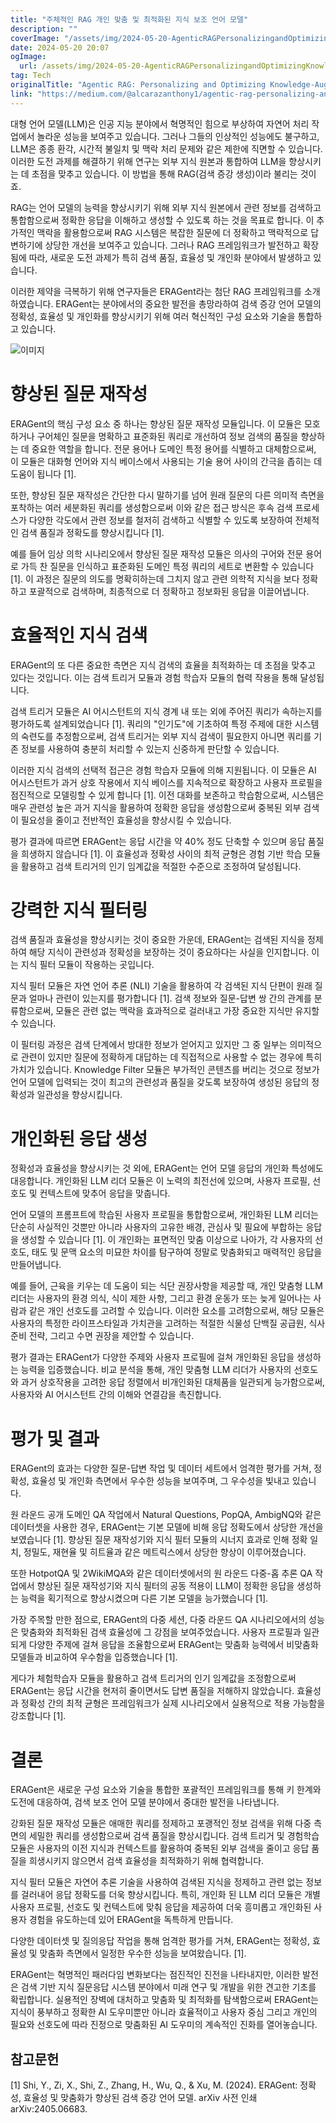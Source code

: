 ```yaml
---
title: "주체적인 RAG 개인 맞춤 및 최적화된 지식 보조 언어 모델"
description: ""
coverImage: "/assets/img/2024-05-20-AgenticRAGPersonalizingandOptimizingKnowledge-AugmentedLanguageModels_0.png"
date: 2024-05-20 20:07
ogImage:
  url: /assets/img/2024-05-20-AgenticRAGPersonalizingandOptimizingKnowledge-AugmentedLanguageModels_0.png
tag: Tech
originalTitle: "Agentic RAG: Personalizing and Optimizing Knowledge-Augmented Language Models"
link: "https://medium.com/@alcarazanthony1/agentic-rag-personalizing-and-optimizing-knowledge-augmented-language-models-81aded3dd454"
---
```


대형 언어 모델(LLM)은 인공 지능 분야에서 혁명적인 힘으로 부상하여 자연어 처리 작업에서 놀라운 성능을 보여주고 있습니다. 그러나 그들의 인상적인 성능에도 불구하고, LLM은 종종 환각, 시간적 불일치 및 맥락 처리 문제와 같은 제한에 직면할 수 있습니다. 이러한 도전 과제를 해결하기 위해 연구는 외부 지식 원본과 통합하여 LLM을 향상시키는 데 초점을 맞추고 있습니다. 이 방법을 통해 RAG(검색 증강 생성)이라 불리는 것이죠.

RAG는 언어 모델의 능력을 향상시키기 위해 외부 지식 원본에서 관련 정보를 검색하고 통합함으로써 정확한 응답을 이해하고 생성할 수 있도록 하는 것을 목표로 합니다. 이 추가적인 맥락을 활용함으로써 RAG 시스템은 복잡한 질문에 더 정확하고 맥락적으로 답변하기에 상당한 개선을 보여주고 있습니다. 그러나 RAG 프레임워크가 발전하고 확장됨에 따라, 새로운 도전 과제가 특히 검색 품질, 효율성 및 개인화 분야에서 발생하고 있습니다.

이러한 제약을 극복하기 위해 연구자들은 ERAGent라는 첨단 RAG 프레임워크를 소개하였습니다. ERAGent는 분야에서의 중요한 발전을 총망라하여 검색 증강 언어 모델의 정확성, 효율성 및 개인화를 향상시키기 위해 여러 혁신적인 구성 요소와 기술을 통합하고 있습니다.

![이미지](/assets/img/2024-05-20-AgenticRAGPersonalizingandOptimizingKnowledge-AugmentedLanguageModels_0.png)

<div class="content-ad"></div>

# 향상된 질문 재작성

ERAGent의 핵심 구성 요소 중 하나는 향상된 질문 재작성 모듈입니다. 이 모듈은 모호하거나 구어체인 질문을 명확하고 표준화된 쿼리로 개선하여 정보 검색의 품질을 향상하는 데 중요한 역할을 합니다. 전문 용어나 도메인 특정 용어를 식별하고 대체함으로써, 이 모듈은 대화형 언어와 지식 베이스에서 사용되는 기술 용어 사이의 간극을 좁히는 데 도움이 됩니다 [1].

또한, 향상된 질문 재작성은 간단한 다시 말하기를 넘어 원래 질문의 다른 의미적 측면을 포착하는 여러 세분화된 쿼리를 생성함으로써 이와 같은 접근 방식은 후속 검색 프로세스가 다양한 각도에서 관련 정보를 철저히 검색하고 식별할 수 있도록 보장하여 전체적인 검색 품질과 정확도를 향상시킵니다 [1].

예를 들어 임상 의학 시나리오에서 향상된 질문 재작성 모듈은 의사의 구어와 전문 용어로 가득 찬 질문을 인식하고 표준화된 도메인 특정 쿼리의 세트로 변환할 수 있습니다 [1]. 이 과정은 질문의 의도를 명확히하는데 그치지 않고 관련 의학적 지식을 보다 정확하고 포괄적으로 검색하며, 최종적으로 더 정확하고 정보화된 응답을 이끌어냅니다.

<div class="content-ad"></div>

# 효율적인 지식 검색

ERAGent의 또 다른 중요한 측면은 지식 검색의 효율을 최적화하는 데 초점을 맞추고 있다는 것입니다. 이는 검색 트리거 모듈과 경험 학습자 모듈의 협력 작용을 통해 달성됩니다.

검색 트리거 모듈은 AI 어시스턴트의 지식 경계 내 또는 외에 주어진 쿼리가 속하는지를 평가하도록 설계되었습니다 [1]. 쿼리의 "인기도"에 기초하여 특정 주제에 대한 시스템의 숙련도를 추정함으로써, 검색 트리거는 외부 지식 검색이 필요한지 아니면 쿼리를 기존 정보를 사용하여 충분히 처리할 수 있는지 신중하게 판단할 수 있습니다.

이러한 지식 검색의 선택적 접근은 경험 학습자 모듈에 의해 지원됩니다. 이 모듈은 AI 어시스턴트가 과거 상호 작용에서 지식 베이스를 지속적으로 확장하고 사용자 프로필을 점진적으로 모델링할 수 있게 합니다 [1]. 이전 대화를 보존하고 학습함으로써, 시스템은 매우 관련성 높은 과거 지식을 활용하여 정확한 응답을 생성함으로써 중복된 외부 검색이 필요성을 줄이고 전반적인 효율성을 향상시킬 수 있습니다.

<div class="content-ad"></div>

평가 결과에 따르면 ERAGent는 응답 시간을 약 40% 정도 단축할 수 있으며 응답 품질을 희생하지 않습니다 [1]. 이 효율성과 정확성 사이의 최적 균형은 경험 기반 학습 모듈을 활용하고 검색 트리거의 인기 임계값을 적절한 수준으로 조정하여 달성됩니다.

# 강력한 지식 필터링

검색 품질과 효율성을 향상시키는 것이 중요한 가운데, ERAGent는 검색된 지식을 정제하여 해당 지식이 관련성과 정확성을 보장하는 것이 중요하다는 사실을 인지합니다. 이는 지식 필터 모듈이 작용하는 곳입니다.

지식 필터 모듈은 자연 언어 추론 (NLI) 기술을 활용하여 각 검색된 지식 단편이 원래 질문과 얼마나 관련이 있는지를 평가합니다 [1]. 검색 정보와 질문-답변 쌍 간의 관계를 분류함으로써, 모듈은 관련 없는 맥락을 효과적으로 걸러내고 가장 중요한 지식만 유지할 수 있습니다.

<div class="content-ad"></div>

이 필터링 과정은 검색 단계에서 방대한 정보가 얻어지고 있지만 그 중 일부는 의미적으로 관련이 있지만 질문에 정확하게 대답하는 데 직접적으로 사용할 수 없는 경우에 특히 가치가 있습니다. Knowledge Filter 모듈은 부가적인 콘텐츠를 버리는 것으로 정보가 언어 모델에 입력되는 것이 최고의 관련성과 품질을 갖도록 보장하여 생성된 응답의 정확성과 일관성을 향상시킵니다.

# 개인화된 응답 생성

정확성과 효율성을 향상시키는 것 외에, ERAGent는 언어 모델 응답의 개인화 특성에도 대응합니다. 개인화된 LLM 리더 모듈은 이 노력의 최전선에 있으며, 사용자 프로필, 선호도 및 컨텍스트에 맞추어 응답을 맞춥니다.

언어 모델의 프롬프트에 학습된 사용자 프로필을 통합함으로써, 개인화된 LLM 리더는 단순히 사실적인 것뿐만 아니라 사용자의 고유한 배경, 관심사 및 필요에 부합하는 응답을 생성할 수 있습니다 [1]. 이 개인화는 표면적인 맞춤 이상으로 나아가, 각 사용자의 선호도, 태도 및 문맥 요소의 미묘한 차이를 탐구하여 정말로 맞춤화되고 매력적인 응답을 만들어냅니다.

<div class="content-ad"></div>

예를 들어, 근육을 키우는 데 도움이 되는 식단 권장사항을 제공할 때, 개인 맞춤형 LLM 리더는 사용자의 환경 의식, 식이 제한 사항, 그리고 환경 운동가 또는 늦게 일어나는 사람과 같은 개인 선호도를 고려할 수 있습니다. 이러한 요소를 고려함으로써, 해당 모듈은 사용자의 특정한 라이프스타일과 가치관을 고려하는 적절한 식물성 단백질 공급원, 식사 준비 전략, 그리고 수면 권장을 제안할 수 있습니다.

평가 결과는 ERAGent가 다양한 주제와 사용자 프로필에 걸쳐 개인화된 응답을 생성하는 능력을 입증했습니다. 비교 분석을 통해, 개인 맞춤형 LLM 리더가 사용자의 선호도와 과거 상호작용을 고려한 응답 정렬에서 비개인화된 대체품을 일관되게 능가함으로써, 사용자와 AI 어시스턴트 간의 이해와 연결감을 촉진합니다.

# 평가 및 결과

ERAGent의 효과는 다양한 질문-답변 작업 및 데이터 세트에서 엄격한 평가를 거쳐, 정확성, 효율성 및 개인화 측면에서 우수한 성능을 보여주며, 그 우수성을 빛내고 있습니다.

<div class="content-ad"></div>

원 라운드 공개 도메인 QA 작업에서 Natural Questions, PopQA, AmbigNQ와 같은 데이터셋을 사용한 경우, ERAGent는 기본 모델에 비해 응답 정확도에서 상당한 개선을 보였습니다 [1]. 향상된 질문 재작성기와 지식 필터 모듈의 시너지 효과로 인해 정확 일치, 정밀도, 재현율 및 히트율과 같은 메트릭스에서 상당한 향상이 이루어졌습니다.

또한 HotpotQA 및 2WikiMQA와 같은 데이터셋에서의 원 라운드 다중-홉 추론 QA 작업에서 향상된 질문 재작성기와 지식 필터의 공동 적용이 LLM이 정확한 응답을 생성하는 능력을 획기적으로 향상시켰으며 다른 기본 모델을 능가했습니다 [1].

가장 주목할 만한 점으로, ERAGent의 다중 세션, 다중 라운드 QA 시나리오에서의 성능은 맞춤화와 최적화된 검색 효율성에 그 강점을 보여주었습니다. 사용자 프로필과 일관되게 다양한 주제에 걸쳐 응답을 조율함으로써 ERAGent는 맞춤화 능력에서 비맞춤화 모델들과 비교하여 우수함을 입증했습니다 [1].

게다가 체험학습자 모듈을 활용하고 검색 트리거의 인기 임계값을 조정함으로써 ERAGent는 응답 시간을 현저히 줄이면서도 답변 품질을 저해하지 않았습니다. 효율성과 정확성 간의 최적 균형은 프레임워크가 실제 시나리오에서 실용적으로 적용 가능함을 강조합니다 [1].

<div class="content-ad"></div>

# 결론

ERAGent은 새로운 구성 요소와 기술을 통합한 포괄적인 프레임워크를 통해 키 한계와 도전에 대응하여, 검색 보조 언어 모델 분야에서 중대한 발전을 나타냅니다.

강화된 질문 재작성 모듈은 애매한 쿼리를 정제하고 포괭적인 정보 검색을 위해 다중 측면의 세밀한 쿼리를 생성함으로써 검색 품질을 향상시킵니다. 검색 트리거 및 경험학습 모듈은 사용자의 이전 지식과 컨텍스트를 활용하여 중복된 외부 검색을 줄이고 응답 품질을 희생시키지 않으면서 검색 효율성을 최적화하기 위해 협력합니다.

지식 필터 모듈은 자연어 추론 기술을 사용하여 검색된 지식을 정제하고 관련 없는 정보를 걸러내어 응답 정확도를 더욱 향상시킵니다. 특히, 개인화 된 LLM 리더 모듈은 개별 사용자 프로필, 선호도 및 컨텍스트에 맞춰 응답을 제공하여 더욱 흥미롭고 개인화된 사용자 경험을 유도하는데 있어 ERAGent을 독특하게 만듭니다.

<div class="content-ad"></div>

다양한 데이터셋 및 질의응답 작업을 통해 엄격한 평가를 거쳐, ERAGent는 정확성, 효율성 및 맞춤화 측면에서 일정한 우수한 성능을 보여왔습니다. [1].

ERAGent는 혁명적인 패러다임 변화보다는 점진적인 진전을 나타내지만, 이러한 발전은 검색 기반 지식 질문응답 시스템 분야에서 미래 연구 및 개발을 위한 견고한 기초를 확립합니다. 실용적인 장벽에 대처하고 맞춤화 및 최적화를 탐색함으로써 ERAGent는 지식이 풍부하고 정확한 AI 도우미뿐만 아니라 효율적이고 사용자 중심 그리고 개인의 필요와 선호도에 따라 진정으로 맞춤화된 AI 도우미의 계속적인 진화를 열어놓습니다.

## 참고문헌

[1] Shi, Y., Zi, X., Shi, Z., Zhang, H., Wu, Q., & Xu, M. (2024). ERAGent: 정확성, 효율성 및 맞춤화가 향상된 검색 증강 언어 모델. arXiv 사전 인쇄 arXiv:2405.06683.
